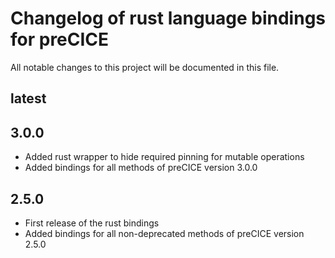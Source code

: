 # Changelog of rust language bindings for preCICE

All notable changes to this project will be documented in this file.


## latest

## 3.0.0

- Added rust wrapper to hide required pinning for mutable operations
- Added bindings for all methods of preCICE version 3.0.0

## 2.5.0

- First release of the rust bindings
- Added bindings for all non-deprecated methods of preCICE version 2.5.0
